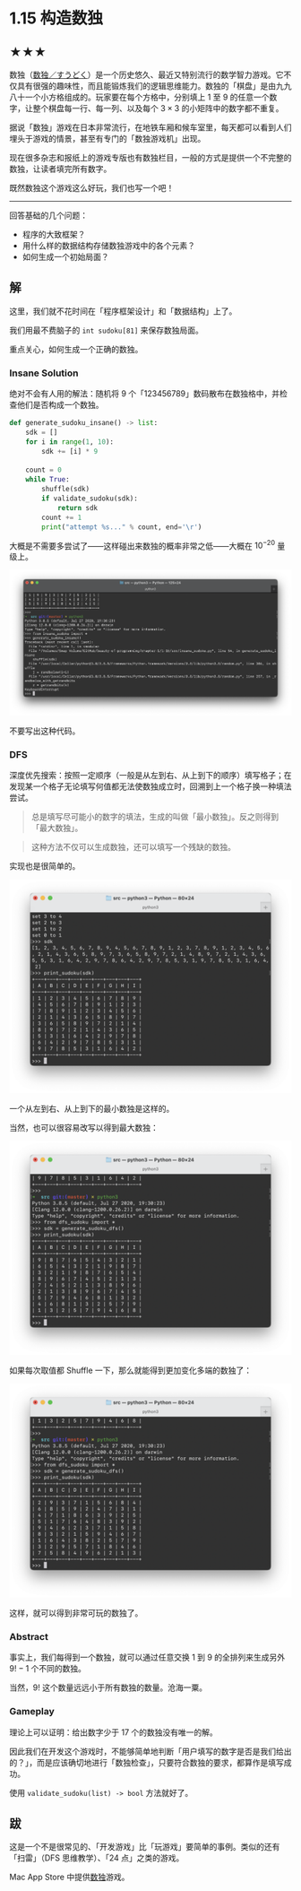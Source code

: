 # 1.15 构造数独

## ★★★

数独（[数独／すうどく](https://zh.wikipedia.org/wiki/數獨)）是一个历史悠久、最近又特别流行的数学智力游戏。它不仅具有很强的趣味性，而且能锻炼我们的逻辑思维能力。数独的「棋盘」是由九九八十一个小方格组成的。玩家要在每个方格中，分别填上 1 至 9 的任意一个数字，让整个棋盘每一行、每一列、以及每个 $3 \times 3$ 的小矩阵中的数字都不重复。

据说「数独」游戏在日本非常流行，在地铁车厢和候车室里，每天都可以看到人们埋头于游戏的情景，甚至有专门的「数独游戏机」出现。

现在很多杂志和报纸上的游戏专版也有数独栏目，一般的方式是提供一个不完整的数独，让读者填完所有数字。

既然数独这个游戏这么好玩，我们也写一个吧！

---

回答基础的几个问题：

* 程序的大致框架？
* 用什么样的数据结构存储数独游戏中的各个元素？
* 如何生成一个初始局面？

## 解

这里，我们就不花时间在「程序框架设计」和「数据结构」上了。

我们用最不费脑子的 `int sudoku[81]` 来保存数独局面。

重点关心，如何生成一个正确的数独。

### Insane Solution

绝对不会有人用的解法：随机将 9 个「123456789」数码散布在数独格中，并检查他们是否构成一个数独。

```python
def generate_sudoku_insane() -> list:
    sdk = []
    for i in range(1, 10):
        sdk += [i] * 9

    count = 0
    while True:
        shuffle(sdk)
        if validate_sudoku(sdk):
            return sdk
        count += 1
        print("attempt %s..." % count, end='\r')
```

大概是不需要多尝试了——这样碰出来数独的概率非常之低——大概在 $10^{-20}$ 量级上。

![image-20200929201646133](readme.assets/image-20200929201646133.png)

不要写出这种代码。

### DFS

深度优先搜索：按照一定顺序（一般是从左到右、从上到下的顺序）填写格子；在发现某一个格子无论填写何值都无法使数独成立时，回溯到上一个格子换一种填法尝试。

> 总是填写尽可能小的数字的填法，生成的叫做「最小数独」。反之则得到「最大数独」。

> 这种方法不仅可以生成数独，还可以填写一个残缺的数独。

实现也是很简单的。

![image-20200930093532576](readme.assets/image-20200930093532576.png)

一个从左到右、从上到下的最小数独是这样的。

当然，也可以很容易改写以得到最大数独：

![image-20200930093631413](readme.assets/image-20200930093631413.png)

如果每次取值都 Shuffle 一下，那么就能得到更加变化多端的数独了：

![image-20200930093839614](readme.assets/image-20200930093839614.png)

这样，就可以得到非常可玩的数独了。

### Abstract

事实上，我们每得到一个数独，就可以通过任意交换 1 到 9 的全排列来生成另外 $9! - 1$ 个不同的数独。

当然，$9!$ 这个数量远远小于所有数独的数量。沧海一粟。

### Gameplay

理论上可以证明：给出数字少于 17 个的数独没有唯一的解。

因此我们在开发这个游戏时，不能够简单地判断「用户填写的数字是否是我们给出的？」，而是应该确切地进行「数独检查」，只要符合数独的要求，都算作是填写成功。

使用 `validate_sudoku(list) -> bool` 方法就好了。

## 跋

这是一个不是很常见的、「开发游戏」比「玩游戏」要简单的事例。类似的还有「扫雷」（DFS 思维教学）、「24 点」之类的游戏。

Mac App Store 中提供[数独](https://apps.apple.com/cn/app/%E6%95%B0%E7%8B%AC-%E5%81%A5%E8%84%91%E7%9B%8A%E6%99%BA%E6%B8%B8%E6%88%8F/id1496059499?mt=12)游戏。